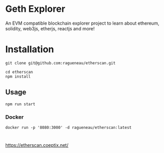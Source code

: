 # Geth Explorer

An EVM compatible blockchain explorer project to learn about ethereum, solidity, web3js, etherjs, reactjs and more!

# Installation

```
git clone git@github.com:ragueneau/etherscan.git
```
```
cd etherscan
npm install

```
## Usage
```
npm run start
```

### Docker

```
docker run -p '8080:3000' -d ragueneau/etherscan:latest
```

#
https://etherscan.coeptix.net/
